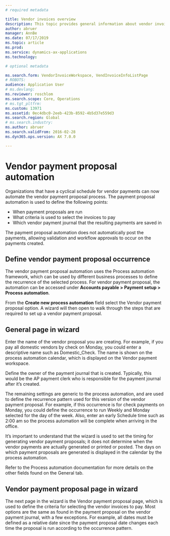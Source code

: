 ```yaml
---
# required metadata

title: Vendor invoices overview
description: This topic provides general information about vendor invoices. Vendor invoices are requests for payment for products and services that were received. Vendor invoices can represent a bill for ongoing services, or they can be based on purchase orders for specific items and services. 
author: abruer
manager: AnnBe
ms.date: 07/17/2019
ms.topic: article
ms.prod: 
ms.service: dynamics-ax-applications
ms.technology: 

# optional metadata

ms.search.form: VendorInvoiceWorkspace, VendInvoiceInfoListPage
# ROBOTS: 
audience: Application User
# ms.devlang: 
ms.reviewer: roschlom
ms.search.scope: Core, Operations
# ms.tgt_pltfrm: 
ms.custom: 13971
ms.assetid: 0ec4dbc0-2eeb-423b-8592-4b5d37e559d3
ms.search.region: Global
# ms.search.industry: 
ms.author: abruer
ms.search.validFrom: 2016-02-28
ms.dyn365.ops.version: AX 7.0.0

---
```


# Vendor payment proposal automation

Organizations that have a cyclical schedule for vendor payments can now automate the vendor payment proposal process. The payment proposal automation is used to define the following points: 

 - When payment proposals are run
 - What criteria is used to select the invoices to pay
 - Which vendor payment journal that the resulting payments are saved in
 
 The payment proposal automation does not automatically post the payments, allowing validation and workflow approvals to occur on the payments created. 

## Define vendor payment proposal occurrence

The vendor payment proposal automation uses the Process automation framework, which can be used by different business processes to define the recurrence of the selected process. For vendor payment proposal, the automation can be accessed under **Accounts payable > Payment setup > Process automation**.

From the **Create new process automation** field select the Vendor payment proposal option. A wizard will then open to walk through the steps that are required to set up a vendor payment proposal. 

## General page in wizard
Enter the name of the vendor proposal you are creating. For example, if you pay all domestic vendors by check on Monday, you could enter a descriptive name such as Domestic_Check. The name is shown on the process automation calendar, which is displayed on the Vendor payment workspace. 

Define the owner of the payment journal that is created. Typically, this would be the AP payment clerk who is responsible for the payment journal after it’s created.  

The remaining settings are generic to the process automation, and are used to define the recurrence pattern used for this version of the vendor payment proposal. For example, if this occurrence is for check payments on Monday, you could define the occurrence to run Weekly and Monday selected for the day of the week. Also, enter an early Schedule time such as 2:00 am so the process automation will be complete when arriving in the office. 

It’s important to understand that the wizard is used to set the timing for generating vendor payment proposals; it does not determine when the vendor payments are actually generated or printed or posted. The days on which payment proposals are generated is displayed in the calendar by the process automation. 

Refer to the Process automation documentation for more details on the other fields found on the General tab.  

## Vendor payment proposal page in wizard
The next page in the wizard is the Vendor payment proposal page, which is used to define the criteria for selecting the vendor invoices to pay.  Most options are the same as found in the payment proposal on the vendor payment journal, with a few exceptions. For example, all dates must be defined as a relative date since the payment proposal date changes each time the proposal is run according to the occurrence pattern.  
